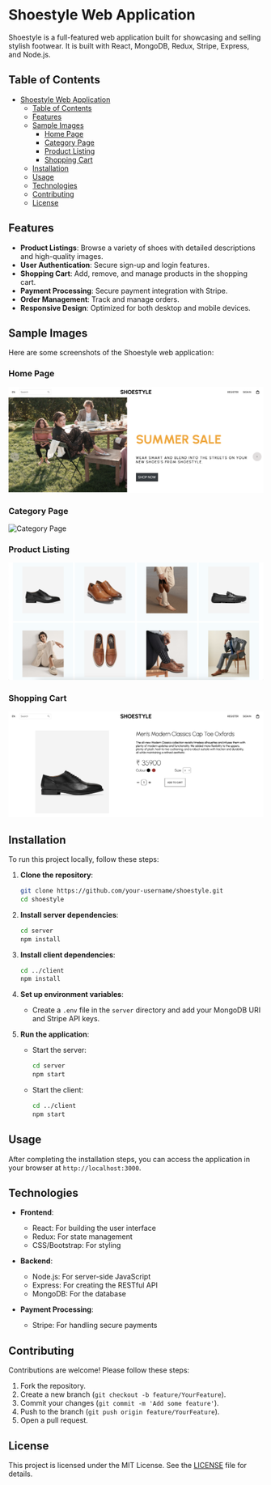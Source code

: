 # Shoestyle Web Application

Shoestyle is a full-featured web application built for showcasing and selling stylish footwear. It is built with React, MongoDB, Redux, Stripe, Express, and Node.js.

## Table of Contents

- [Shoestyle Web Application](#shoestyle-web-application)
  - [Table of Contents](#table-of-contents)
  - [Features](#features)
  - [Sample Images](#sample-images)
    - [Home Page](#home-page)
    - [Category Page](#category-page)
    - [Product Listing](#product-listing)
    - [Shopping Cart](#shopping-cart)
  - [Installation](#installation)
  - [Usage](#usage)
  - [Technologies](#technologies)
  - [Contributing](#contributing)
  - [License](#license)

## Features

- **Product Listings**: Browse a variety of shoes with detailed descriptions and high-quality images.
- **User Authentication**: Secure sign-up and login features.
- **Shopping Cart**: Add, remove, and manage products in the shopping cart.
- **Payment Processing**: Secure payment integration with Stripe.
- **Order Management**: Track and manage orders.
- **Responsive Design**: Optimized for both desktop and mobile devices.

## Sample Images

Here are some screenshots of the Shoestyle web application:

### Home Page

![Home Page](images/1.png)

### Category Page

![Category Page](images/2.png)

### Product Listing

![Product Listing](images/3.png)

### Shopping Cart

![Shopping Cart](images/4.png)

## Installation

To run this project locally, follow these steps:

1. **Clone the repository**:

   ```bash
   git clone https://github.com/your-username/shoestyle.git
   cd shoestyle
   ```

2. **Install server dependencies**:

   ```bash
   cd server
   npm install
   ```

3. **Install client dependencies**:

   ```bash
   cd ../client
   npm install
   ```

4. **Set up environment variables**:

   - Create a `.env` file in the `server` directory and add your MongoDB URI and Stripe API keys.

5. **Run the application**:
   - Start the server:
     ```bash
     cd server
     npm start
     ```
   - Start the client:
     ```bash
     cd ../client
     npm start
     ```

## Usage

After completing the installation steps, you can access the application in your browser at `http://localhost:3000`.

## Technologies

- **Frontend**:

  - React: For building the user interface
  - Redux: For state management
  - CSS/Bootstrap: For styling

- **Backend**:

  - Node.js: For server-side JavaScript
  - Express: For creating the RESTful API
  - MongoDB: For the database

- **Payment Processing**:
  - Stripe: For handling secure payments

## Contributing

Contributions are welcome! Please follow these steps:

1. Fork the repository.
2. Create a new branch (`git checkout -b feature/YourFeature`).
3. Commit your changes (`git commit -m 'Add some feature'`).
4. Push to the branch (`git push origin feature/YourFeature`).
5. Open a pull request.

## License

This project is licensed under the MIT License. See the [LICENSE](LICENSE) file for details.
